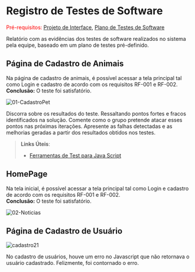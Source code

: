 # Registro de Testes de Software

<span style="color:red">Pré-requisitos: <a href="3-Projeto de Interface.md"> Projeto de Interface</a></span>, <a href="8-Plano de Testes de Software.md"> Plano de Testes de Software</a>

Relatório com as evidências dos testes de software realizados no sistema pela equipe, baseado em um plano de testes pré-definido.

## Página de Cadastro de Animais

Na página de cadastro de animais, é possível acessar a tela principal tal como Login e cadastro de acordo com os requisitos RF-001 e RF-002.<br>
<b>Conclusão:</b> O teste foi satisfatório.

![01-CadastroPet](https://user-images.githubusercontent.com/103541634/175829777-05644418-1e79-472e-8de0-265bd487ee1c.png)

Discorra sobre os resultados do teste. Ressaltando pontos fortes e fracos identificados na solução. Comente como o grupo pretende atacar esses pontos nas próximas iterações. Apresente as falhas detectadas e as melhorias geradas a partir dos resultados obtidos nos testes.

> **Links Úteis**:
> - [Ferramentas de Test para Java Script](https://geekflare.com/javascript-unit-testing/)

## HomePage

Na tela inicial, é possível acessar a tela principal tal como Login e cadastro de acordo com os requisitos RF-001 e RF-002.<br>
<b>Conclusão:</b> O teste foi satisfatório.

![02-Noticias](https://user-images.githubusercontent.com/103541634/175830948-f77038a7-6fa3-4981-b38f-142ee9fd7f9d.png)


## Página de Cadastro de Usuário

![cadastro21](https://user-images.githubusercontent.com/103226164/173269735-cd1b09fb-e961-470a-a6dd-e530f4a70797.png)

No cadastro de usuários, houve um erro no Javascript que não retornava o usuário cadastrado. Felizmente, foi contornado o erro.
